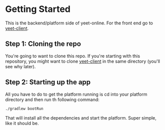 # Getting Started
This is the backend/platform side of yeet-online. For the front end go to [yeet-client](https://github.com/Yeet-Online/yeet-client).

## Step 1: Cloning the repo
You're going to want to clone this repo. If you're starting with this repository, you might want to clone [yeet-client](https://github.com/Yeet-Online/yeet-client) in the same directory (you'll see why later).

## Step 2: Starting up the app
All you have to do to get the platform running is cd into your platform directory and then run th following command:

```aidl
./gradlew bootRun
```

That will install all the dependencies and start the platform. Super simple, like it should be.
